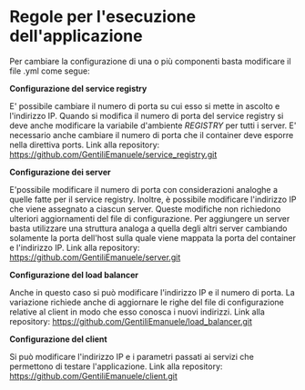 # Regole per l'esecuzione dell'applicazione

Per cambiare la configurazione di una o più componenti basta modificare il file .yml come segue:

**Configurazione del service registry**

E' possibile cambiare il numero di porta su cui esso si mette in ascolto e l'indirizzo IP. Quando si modifica il numero di porta del service registry si deve anche modificare la variabile d'ambiente *REGISTRY* per tutti i server. E' necessario anche cambiare il numero di porta che il container deve esporre nella direttiva ports.
Link alla repository: https://github.com/GentiliEmanuele/service_registry.git

**Configurazione dei server**

E'possibile modificare il numero di porta con considerazioni analoghe a quelle fatte per il service registry. Inoltre, è possibile modificare l'indirizzo IP che viene assegnato a ciascun server. Queste modifiche non richiedono ulteriori aggiornamenti del file di configurazione.
Per aggiungere un server basta utilizzare una struttura analoga a quella degli altri server cambiando solamente la porta dell'host sulla quale viene mappata la porta del container e l'indirizzo IP.
Link alla repository: https://github.com/GentiliEmanuele/server.git

**Configurazione del load balancer**

Anche in questo caso si può modificare l'indirizzo IP e il numero di porta. La variazione richiede anche di aggiornare le righe del file di configurazione relative al client in modo che esso conosca i nuovi indirizzi.
Link alla repository: https://github.com/GentiliEmanuele/load_balancer.git

**Configurazione del client**

Si può modificare l'indirizzo IP e i parametri passati ai servizi che permettono di testare l'applicazione.
Link alla repository: https://github.com/GentiliEmanuele/client.git
